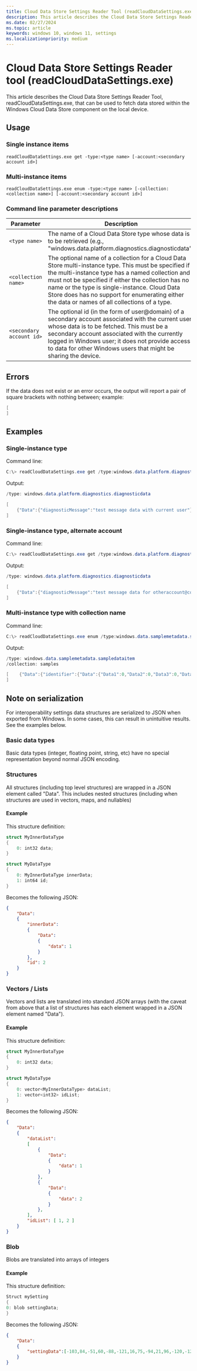 ```yaml
---
title: Cloud Data Store Settings Reader Tool (readCloudDataSettings.exe)
description: This article describes the Cloud Data Store Settings Reader Tool, readCloudDataSettings.exe, that can be used to fetch data stored within the Windows Cloud Data Store component on the local device.
ms.date: 02/27/2024
ms.topic: article
keywords: windows 10, windows 11, settings
ms.localizationpriority: medium
---
```


# Cloud Data Store Settings Reader tool (readCloudDataSettings.exe)

This article describes the Cloud Data Store Settings Reader Tool, readCloudDataSettings.exe, that can be used to fetch data stored within the Windows Cloud Data Store component on the local device. 

## Usage 

### Single instance items 

`readCloudDataSettings.exe get -type:<type name> [-account:<secondary account id>]`

### Multi-instance items 

`readCloudDataSettings.exe enum -type:<type name> [-collection:<collection name>] [-account:<secondary account id>]`

### Command line parameter descriptions 

| Parameter | Description |
|-----------|-------------|
| `<type name>` | The name of a Cloud Data Store type whose data is to be retrieved (e.g., "windows.data.platform.diagnostics.diagnosticdata") |
| `<collection name>` | The optional name of a collection for a Cloud Data Store multi-instance type. This must be specified if the multi-instance type has a named collection and must not be specified if either the collection has no name or the type is single-instance. Cloud Data Store does has no support for enumerating either the data or names of all collections of a type. |
| `<secondary account id>` | The optional id (in the form of user@domain) of a secondary account associated with the current user whose data is to be fetched.  This must be a secondary account associated with the currently logged in Windows user; it does not provide access to data for other Windows users that might be sharing the device.|

## Errors 

If the data does not exist or an error occurs, the output will report a pair of square brackets with nothing between; example: 

```powershell
[ 
] 
```

## Examples

### Single-instance type

Command line:

```powershell
C:\> readCloudDataSettings.exe get /type:windows.data.platform.diagnostics.diagnosticdata
```

Output:

```powershell
/type: windows.data.platform.diagnostics.diagnosticdata 

[ 
    {"Data":{"diagnosticMessage":"test message data with current user"}} 
] 
```

### Single-instance type, alternate account

Command line:

```powershell
C:\> readCloudDataSettings.exe get /type:windows.data.platform.diagnostics.diagnosticdata -account:otheraccount@contoso.com 
```

Output:

```powershell
/type: windows.data.platform.diagnostics.diagnosticdata 

[ 
    {"Data":{"diagnosticMessage":"test message data for otheraccount@contoso.com associated with current user"}} 
] 
```

### Multi-instance type with collection name 

Command line:

```powershell
C:\> readCloudDataSettings.exe enum /type:windows.data.samplemetadata.sampledataitem /collection:samples 
```

Output:

```powershell
/type: windows.data.samplemetadata.sampledataitem 
/collection: samples 

[    {"Data":{"identifier":{"Data":{"Data1":0,"Data2":0,"Data3":0,"Data4":0}},"itemName":"name","someArbitraryPriority":0,"scale":{"Data":{"x":1,"y":1,"z":1}},"rotationAxis":{"Data":{"x":2,"y":2,"z":2}},"translation":{"Data":{"x":3,"y":3,"z":3}},"rotationAngle":4,"isVisible":true,"projection":0}},    {"Data":{"identifier":{"Data":{"Data1":1,"Data2":1,"Data3":1,"Data4":1}},"itemName":"name2","someArbitraryPriority":0,"scale":{"Data":{"x":1.1,"y":1.1,"z":1.1}},"rotationAxis":{"Data":{"x":2.1,"y":2.1,"z":2.1}},"translation":{"Data":{"x":3.1,"y":3.1,"z":3.1}},"rotationAngle":4.1,"isVisible":true,"projection":1}} 
] 
```

## Note on serialization

For interoperability settings data structures are serialized to JSON when exported from Windows. In some cases, this can result in unintuitive results. See the examples below. 

### Basic data types
Basic data types (integer, floating point, string, etc) have no special representation beyond normal JSON encoding.

### Structures
All structures (including top level structures) are wrapped in a JSON element called "Data". This includes nested structures (including when structures are used in vectors, maps, and nullables)

#### Example

This structure definition:

```csharp
struct MyInnerDataType
{
    0: int32 data;
}

struct MyDataType
{
    0: MyInnerDataType innerData;
    1: int64 id;
}
```

Becomes the following JSON:

```json
{
    "Data":
    {
        "innerData":
        {
            "Data":
            {
                "data": 1
            }
        },
        "id": 2
    }
}
```

### Vectors / Lists

Vectors and lists are translated into standard JSON arrays (with the caveat from above that a list of structures has each element wrapped in a JSON element named "Data").

#### Example

This structure definition:

```csharp
struct MyInnerDataType
{
    0: int32 data;
}

struct MyDataType
{
    0: vector<MyInnerDataType> dataList;
    1: vector<int32> idList;
}
```

Becomes the following JSON:

```json
{
    "Data":
    {
        "dataList":
        [
            {
                "Data":
                {
                    "data": 1
                }
            },
            {
                "Data":
                {
                    "data": 2
                }
            },
        ],
        "idList": [ 1, 2 ]
    }
}
```

### Blob

Blobs are translated into arrays of integers

#### Example

This structure definition:

```C#
Struct mySetting
{
0: blob settingData;
}
```

Becomes the following JSON:

```json
{
    "Data":
    {
        "settingData":[-103,84,-51,60,-88,-121,16,75,-94,21,96,-120,-120,-35,59,85,4,0,0,0,0,1,0,0,36,0,0,0,73,0,110,0,116,0,101,0,114,0,110,0,101,0,116,0,32,0,69,0,120,0,112,0,108,0,111,0,114,0,101,0,114,0,0,0,1,0,0,0,2,0,0,0,7,0,0,0,7,0,0,0,58,0,0,0,104,0,116,0,116,0,112,0,115,0,58,0,47,0,47,0,103,0,108,0,111,0,98,0,97,0,108,0,46,0,115,0,116,0,115,0,46,0,109,0,115,0,102,0,116,0,46,0,110,0,101,0,116,0,47,0,0,0,2,0,0,0,2,0,0,0,7,0,0,0,7,0,0,0,34,0,0,0,109,0,105,0,99,0,114,0,105,0,100,0,101,0,114,0,64,0,103,0,109,0,101,0,46,0,103,0,98,0,108,0,0,0,3,0,0,0,0,0,0,0,7,0,0,0,7,0,0,0,34,0,0,0,110,0,97,0,109,0,105,0,56,0,48,0,114,0,117,0,108,0,101,0,115,0,58,0,68,0,103,0,109,0,101,0,0,0,1,0,0,0,100,0,0,0,0,0,0,0,8,0,0,0,8,0,0,0,16,0,0,0,-43,-74,60,78,86,37,-40,76,-92,-115,-57,85,-57,55,-53,-90,5,0,0,0,0,0,0,0,8,0,0,0,0,0,0,0,1,0,0,0,7,0,0,0,0,0,0,0,2,0,0,0,7,0,0,0,0,0,0,0,3,0,0,0,7,0,0,0,0,0,0,0,4,0,0,0,6,0,0,0,-58,-104,104,-79,72,-95,103,73,-111,113,100,-41,85,-38,-123,32]
    }
}
```
